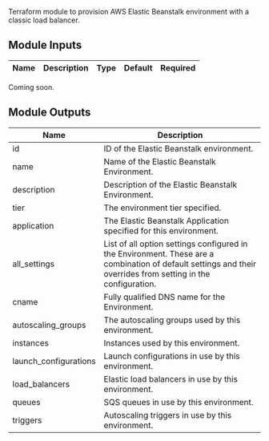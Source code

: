 Terraform module to provision AWS Elastic Beanstalk environment with a classic load balancer.

## Module Inputs

| Name | Description | Type | Default | Required |
|------|-------------|------|---------|----------|

Coming soon.

## Module Outputs

| Name | Description |
|------|-------------|
|id|ID of the Elastic Beanstalk environment.|
|name|Name of the Elastic Beanstalk Environment.|
|description|Description of the Elastic Beanstalk Environment.|
|tier|The environment tier specified.|
|application|The Elastic Beanstalk Application specified for this environment.|
|all_settings|List of all option settings configured in the Environment. These are a combination of default settings and their overrides from setting in the configuration.|
|cname|Fully qualified DNS name for the Environment.|
|autoscaling_groups|The autoscaling groups used by this environment.|
|instances|Instances used by this environment.|
|launch_configurations|Launch configurations in use by this environment.|
|load_balancers|Elastic load balancers in use by this environment.|
|queues|SQS queues in use by this environment.|
|triggers|Autoscaling triggers in use by this environment.|